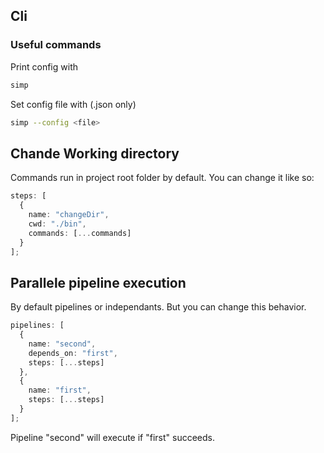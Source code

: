 ## Cli

### Useful commands

Print config with

```bash
simp
```

Set config file with (.json only)

```bash
simp --config <file>
```

## Chande Working directory

Commands run in project root folder by default.
You can change it like so:

```ts
steps: [
  {
    name: "changeDir",
    cwd: "./bin",
    commands: [...commands]
  }
];
```

## Parallele pipeline execution

By default pipelines or independants.
But you can change this behavior.

```ts
pipelines: [
  {
    name: "second",
    depends_on: "first",
    steps: [...steps]
  },
  {
    name: "first",
    steps: [...steps]
  }
];
```

Pipeline "second" will execute if "first" succeeds.
